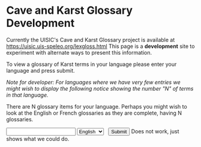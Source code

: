# Cave and Karst Glossary Development

Currently the UISIC's Cave and Karst Glossary project is available at 
<https://uisic.uis-speleo.org/lexgloss.html>
This page is a **development** site to experiment with alternate ways
to present this information.

To view a glossary of Karst terms in your language please enter your language
and press submit.

*Note for developer: For languages where we have very few entries we might wish 
to display the following notice showing the number "N" of terms in that language.*

There are N glossary items for your language. Perhaps you might 
wish to look at the English or French glossaries as they are complete,
having N glossaries.

<input type="text" id=language name=language>
<select id="language" name="language">
  <option value="en">English</option>
  <option value="fr">French</option>
  <option value="gr">German</option>
</select> &nbsp; 
<input type="button" value="Submit"> Does not work, just shows what we could do.

